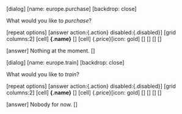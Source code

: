 [dialog]
[name: europe.purchase]
[backdrop: close]

What would you like to *purchase*?

[repeat options]
	[answer action:{.action} disabled:{.disabled}]
		[grid columns:2]
			[cell] **{.name}** [] [cell] {.price}[icon: gold] []
		[]
	[]
[]

[answer] Nothing at the moment. []

[dialog]
[name: europe.train]
[backdrop: close]

What would you like to *train*?

[repeat options]
	[answer action:{.action} disabled:{.disabled}]
		[grid columns:2]
			[cell] **{.name}** [] [cell] {.price}[icon: gold] []
		[]
	[]
[]

[answer] Nobody for now. []
